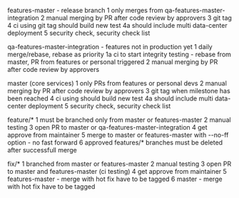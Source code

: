 
features-master - release branch
	1 only merges from qa-features-master-integration
	2 manual merging by PR after code review by approvers
	3 git tag
	4 ci using git tag should build new test
	4a should include multi data-center deployment
	5 security check, security check list

qa-features-master-integration - features not in production yet
	1 daily merge/rebase, rebase as priority
	1a ci to start integrity testing - rebase from master, PR from features or personal triggered
	2 manual merging by PR after code review by approvers

master (core services)
	1 only PRs from features or personal devs
	2 manual merging by PR after code review by approvers
	3 git tag when milestone has been reached
	4 ci using should build new test
	4a should include multi data-center deployment
	5 security check, security check list

feature/*
	1 must be branched only from master or features-master
	2 manual testing
	3 open PR to master or qa-features-master-integration
	4 get approve from maintainer
	5 merge to master or features-master with --no-ff option - no fast forward
	6 approved features/* branches must be deleted after successfull merge

fix/*
	1 branched from master or features-master
	2 manual testing
	3 open PR to master and features-master (ci testing)
	4 get approve from maintainer
	5 features-master - merge with hot fix have to be tagged
	6 master - merge with hot fix have to be tagged
